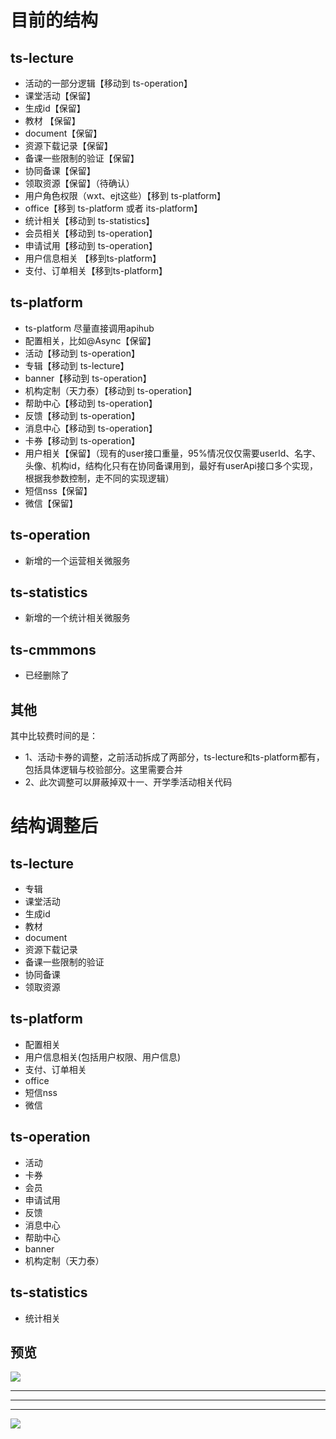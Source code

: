 # 目前的结构

## ts-lecture

- 活动的一部分逻辑【移动到 ts-operation】
- 课堂活动【保留】
- 生成id【保留】
- 教材 【保留】
- document【保留】
- 资源下载记录【保留】
- 备课一些限制的验证【保留】
- 协同备课【保留】
- 领取资源【保留】（待确认）
- 用户角色权限（wxt、ejt这些）【移到 ts-platform】
- office【移到 ts-platform 或者 its-platform】
- 统计相关【移动到 ts-statistics】
- 会员相关【移动到 ts-operation】
- 申请试用【移动到 ts-operation】
- 用户信息相关 【移到ts-platform】
- 支付、订单相关【移到ts-platform】

## ts-platform
- ts-platform 尽量直接调用apihub
- 配置相关，比如@Async【保留】
- 活动【移动到 ts-operation】
- 专辑【移动到 ts-lecture】
- banner【移动到 ts-operation】
- 机构定制（天力泰）【移动到 ts-operation】
- 帮助中心【移动到 ts-operation】
- 反馈【移动到 ts-operation】
- 消息中心【移动到 ts-operation】
- 卡券【移动到 ts-operation】
- 用户相关【保留】（现有的user接口重量，95%情况仅仅需要userId、名字、头像、机构id，结构化只有在协同备课用到，最好有userApi接口多个实现，根据我参数控制，走不同的实现逻辑）
- 短信nss【保留】
- 微信【保留】

## ts-operation
- 新增的一个运营相关微服务

## ts-statistics
- 新增的一个统计相关微服务
	
## ts-cmmmons
- 已经删除了

## 其他
其中比较费时间的是：
- 1、活动卡券的调整，之前活动拆成了两部分，ts-lecture和ts-platform都有，包括具体逻辑与校验部分。这里需要合并
- 2、此次调整可以屏蔽掉双十一、开学季活动相关代码

# 结构调整后

## ts-lecture

- 专辑
- 课堂活动
- 生成id
- 教材
- document
- 资源下载记录
- 备课一些限制的验证
- 协同备课
- 领取资源

## ts-platform
- 配置相关
- 用户信息相关(包括用户权限、用户信息)
- 支付、订单相关
- office
- 短信nss
- 微信

## ts-operation
- 活动
- 卡券
- 会员
- 申请试用
- 反馈
- 消息中心
- 帮助中心
- banner
- 机构定制（天力泰）

## ts-statistics
- 统计相关


## 预览
![](
http://ts-dev.oss-cn-beijing.aliyuncs.com/test/resource/a.jpg
)

<hr />
<hr />
<hr />

![](
http://ts-dev.oss-cn-beijing.aliyuncs.com/test/resource/b.jpg
)


